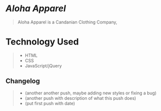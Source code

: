 # *Aloha Apparel*

> Aloha Apparel is a Candanian Clothing Company, 

# Technology Used 

>* HTML
>* CSS
>* JavaScript/jQuery

## Changelog
>* (another another push, maybe adding new styles or fixing a bug)
>* (another push with description of what this push does)
>* (put first push with date)
